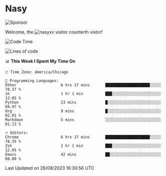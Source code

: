 # Nasy

<!--
<p align="center">
<img height="200" src="https://github-readme-stats.vercel.app/api?username=nasyxx&count_private=true&show_icons=true&theme=dracula&include_all_commits=true"/>
<img height="200" src="https://github-readme-stats.vercel.app/api/top-langs/?username=nasyxx&theme=dracula&hide=html,jupyter+notebook&count_private=true&show_icons=true"/>
</p>

  
----------------
-->

![Sponsor](https://img.shields.io/static/v1.svg?label=Sponsor&message=%E2%9D%A4&logo=GitHub&style=flat&color=pink)
 
Welcome, the ![nasyxx visitor counter](https://count.getloli.com/get/@nasyxx?theme=rule34)th vistor!
 
<!--START_SECTION:waka-->
![Code Time](http://img.shields.io/badge/Code%20Time-3%2C664%20hrs%2026%20mins-blue)

![Lines of code](https://img.shields.io/badge/From%20Hello%20World%20I%27ve%20Written-6.3%20million%20lines%20of%20code-blue)

📊 **This Week I Spent My Time On** 

```text
🕑︎ Time Zone: America/Chicago

💬 Programming Languages: 
Other                    6 hrs 17 mins       ████████████████████░░░░░   78.37 % 
sh                       1 hr 1 min          ███░░░░░░░░░░░░░░░░░░░░░░   12.85 % 
Python                   23 mins             █░░░░░░░░░░░░░░░░░░░░░░░░   04.97 % 
Org                      9 mins              █░░░░░░░░░░░░░░░░░░░░░░░░   02.01 % 
Markdown                 5 mins              ░░░░░░░░░░░░░░░░░░░░░░░░░   01.13 % 

🔥 Editors: 
Chrome                   6 hrs 17 mins       ████████████████████░░░░░   78.35 % 
Zsh                      1 hr 1 min          ███░░░░░░░░░░░░░░░░░░░░░░   12.85 % 
Emacs                    42 mins             ██░░░░░░░░░░░░░░░░░░░░░░░   08.80 % 
```


 Last Updated on 26/08/2023 16:30:56 UTC
<!--END_SECTION:waka-->

<!-- ![visitors](https://visitor-badge.laobi.icu/badge?page_id=nasyxx.nasyxx) -->
